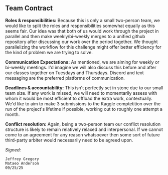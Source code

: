 ## Team Contract

**Roles & responsibilities:** Because this is only a small two-person team, we would like to split
the roles and responsibilities somewhat equally as this seems fair. Our idea was that both of us
would work through the project in parallel and then make weekly/bi-weekly merges to a unified github
repository after discussing our work over the period together. We thought parallelizing the workflow
for this challenge might offer better efficiency for the kind of problem we are trying to solve.

**Communication Expectations:** As mentioned, we are aiming for weekly or bi-weekly meetings. I'd
imagine we will also discuss this before and after our classes together on Tuesdays and Thursdays.
Discord and text messaging are the preferred platforms of communication.

**Deadlines & accountability:** This isn't perfectly set in stone due to our small team size. If any
work is missed, we will need to momentarily assess with whom it would be most efficient to offload
the extra work, contextually. We'd like to aim to make 3 submissions to the Kaggle comptetition over
the run of the project's lifetime if possible, working out to roughly one attempt a month.

**Conflict resolution:** Again, being a two-person team our conflict resolution structure is likely
to remain relatively relaxed and interpersonal. If we cannot come to an agreement for any reason
whatsoever then some sort of future third-party arbiter would necessarily need to be agreed upon.

*Signed:*

    Jeffrey Gregory
    Mataeo Anderson
    09/25/25
